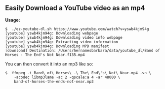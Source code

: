 ## Easily Download a YouTube video as an mp4


**Usage:**

``` 
$  ./ez-youtube-dl.sh https://www.youtube.com/watch?v=yswb4kjm94g
[youtube] yswb4kjm94g: Downloading webpage
[youtube] yswb4kjm94g: Downloading video info webpage
[youtube] yswb4kjm94g: Extracting video information
[youtube] yswb4kjm94g: Downloading MPD manifest
[download] Destination: /Users/hernamesbarbara/data/youtube_dl/Band of Horses - The End's Not Near.f135.mp4
```

You can then convert it into an mp3 like so:

```
$  ffmpeg -i Band\ of\ Horses\ -\ The\ End\'s\ Not\ Near.mp4 -vn \
    -acodec libmp3lame -ac 2 -qscale:a 4 -ar 48000 \
    band-of-horses-the-ends-not-near.mp3
```



